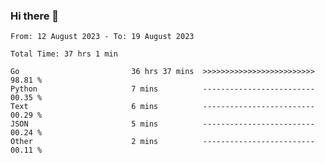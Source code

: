 ### Hi there 👋

<!--
**zhumeme/zhumeme** is a ✨ _special_ ✨ repository because its `README.md` (this file) appears on your GitHub profile.

Here are some ideas to get you started:

- 🔭 I’m currently working on ...
- 🌱 I’m currently learning ...
- 👯 I’m looking to collaborate on ...
- 🤔 I’m looking for help with ...
- 💬 Ask me about ...
- 📫 How to reach me: ...
- 😄 Pronouns: ...
- ⚡ Fun fact: ...
-->

<!--START_SECTION:waka-->

```all_time
From: 12 August 2023 - To: 19 August 2023

Total Time: 37 hrs 1 min

Go                         36 hrs 37 mins  >>>>>>>>>>>>>>>>>>>>>>>>>   98.81 %
Python                     7 mins          -------------------------   00.35 %
Text                       6 mins          -------------------------   00.29 %
JSON                       5 mins          -------------------------   00.24 %
Other                      2 mins          -------------------------   00.11 %
```

<!--END_SECTION:waka-->
